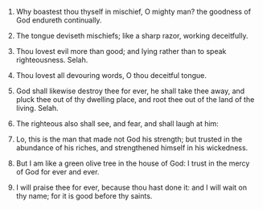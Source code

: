 1. Why boastest thou thyself in mischief, O mighty man? the goodness
of God endureth continually.

2. The tongue deviseth mischiefs; like a sharp razor, working
deceitfully.

3. Thou lovest evil more than good; and lying rather than to speak
righteousness. Selah.

4. Thou lovest all devouring words, O thou deceitful tongue.

5. God shall likewise destroy thee for ever, he shall take thee
away, and pluck thee out of thy dwelling place, and root thee out of
the land of the living. Selah.

6. The righteous also shall see, and fear, and shall laugh at him:

7. Lo, this is the man that made not God his strength; but trusted
in the abundance of his riches, and strengthened himself in his
wickedness.

8. But I am like a green olive tree in the house of God: I trust in
the mercy of God for ever and ever.

9. I will praise thee for ever, because thou hast done it: and I
will wait on thy name; for it is good before thy saints.